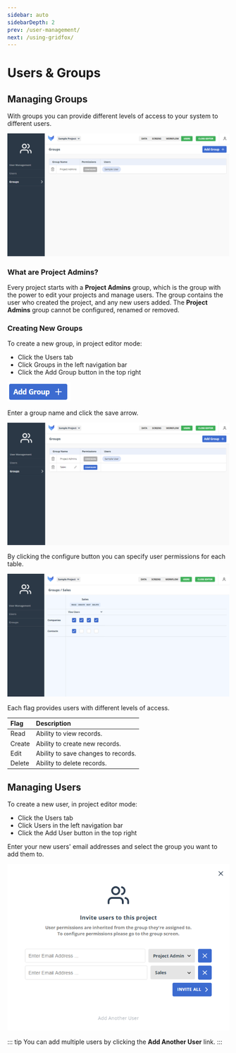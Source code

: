 ```yaml
---
sidebar: auto
sidebarDepth: 2
prev: /user-management/
next: /using-gridfox/
---
```

# Users & Groups

## Managing Groups

With groups you can provide different levels of access to your system to different users.

![Groups](../Images/Groups.png)

### What are Project Admins?

Every project starts with a **Project Admins** group, which is the group with the power to edit your projects and manage users.  The group contains the user who created the project, and any new users added.  The **Project Admins** group cannot be configured, renamed or removed.

### Creating New Groups

To create a new group, in project editor mode:

- Click the Users tab
- Click Groups in the left navigation bar
- Click the Add Group button in the top right 

![AddGroup](../Images/AddGroup.png)

Enter a group name and click the save arrow.

![AddedGroup](../Images/AddedGroup.png)

By clicking the configure button you can specify user permissions for each table. 

![GroupSettings](../Images/GroupSettings.png)

Each flag provides users with different levels of access.

| Flag         | Description                                         |
|:-------------|:---------------------------------------------------|
| Read         | Ability to view records.                           | 
| Create       | Ability to create new records.                     | 
| Edit         | Ability to save changes to records.                | 
| Delete       | Ability to delete records.                         | 

## Managing Users

To create a new user, in project editor mode:

- Click the Users tab
- Click Users in the left navigation bar
- Click the Add User button in the top right 

Enter your new users' email addresses and select the group you want to add them to.

![InviteUsers](../Images/InviteUsers.png)

::: tip
You can add multiple users by clicking the **Add Another User** link.
:::